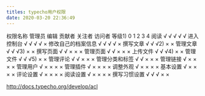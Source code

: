 ```yaml
---
titles: typecho用户权限
date: 2020-03-20 22:36:49
---
```


权限名称	管理员	编辑	贡献者	关注者	访问者
等级1)	0	1	2	3	4
阅读	√	√	√	√	√
进入控制台	√	√	√	√	×
修改自己的档案信息	√	√	√	√	×
撰写文章	√	√	√2)	×	×
管理文章	√	√	√3)	×	×
撰写页面	√	√	×	×	×
管理页面	√	√	×	×	×
上传文件	√	√	√4)	×	×
管理文件	√	√	√5)	×	×
管理评论	√	√	×	×	×
管理分类和标签	√	√	×	×	×
管理链接	√	×	×	×	×
管理用户	√	×	×	×	×
管理插件	√	×	×	×	×
调整外观	√	×	×	×	×
基本设置	√	×	×	×	×
评论设置	√	×	×	×	×
阅读设置	√	×	×	×	×
撰写习惯设置	√	√	√	×	×

http://docs.typecho.org/develop/acl
